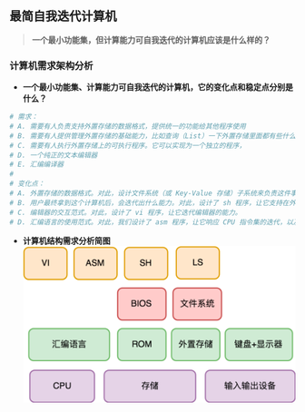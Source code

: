 ## **最简自我迭代计算机**
> **一个最小功能集，但计算能力可自我迭代的计算机应该是什么样的？**

### **计算机需求架构分析**
- **一个最小功能集、计算能力可自我迭代的计算机，它的变化点和稳定点分别是什么？**
```sh
# 需求：
# A. 需要有人负责支持外置存储的数据格式，提供统一的功能给其他程序使用
# B. 需要有人提供管理外置存储的基础能力，比如查询（List）一下外置存储里面都有些什么文件
# C. 需要有人执行外置存储上的可执行程序。它可以实现为一个独立的程序，
# D. 一个纯正的文本编辑器
# E. 汇编编译器
#
# 变化点：
# A. 外置存储的数据格式。对此，设计文件系统（或 Key-Value 存储）子系统来负责这件事情。提供 ls 程序来管理外置存储中的文件。
# B. 用户最终拿到这个计算机后，会迭代出什么能力。对此，设计了 sh 程序，让它支持在外置存储上执行任何应用程序。
# C. 编辑器的交互范式。对此，设计了 vi 程序，让它迭代编辑器的能力。
# D. 汇编语言的使用范式。对此，我们设计了 asm 程序，让它响应 CPU 指令集的迭代，以及汇编语言进化的迭代。
```

- **计算机结构需求分析简图**
![computerArchitecture](./computer.png)
